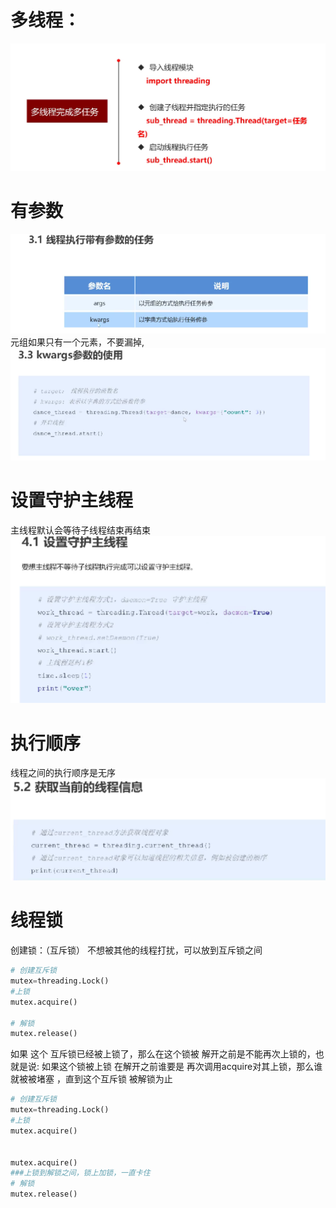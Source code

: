 # 多线程：
![alt text](image.png)

# 有参数
![alt text](image-1.png)
元组如果只有一个元素，不要漏掉,
![alt text](image-2.png)

# 设置守护主线程
主线程默认会等待子线程结束再结束
![alt text](image-3.png)

# 执行顺序
线程之间的执行顺序是无序
![alt text](image-4.png)

# 线程锁

创建锁：（互斥锁）
不想被其他的线程打扰，可以放到互斥锁之间
```py
# 创建互斥锁
mutex=threading.Lock()
#上锁
mutex.acquire()

# 解锁
mutex.release()
```
如果 这个 互斥锁已经被上锁了，那么在这个锁被 解开之前是不能再次上锁的，也就是说: 如果这个锁被上锁 在解开之前谁要是 再次调用acquire对其上锁，那么谁就被被堵塞 ，直到这个互斥锁 被解锁为止
```py
# 创建互斥锁
mutex=threading.Lock()
#上锁
mutex.acquire()


mutex.acquire()
###上锁到解锁之间，锁上加锁，一直卡住
# 解锁
mutex.release()
```